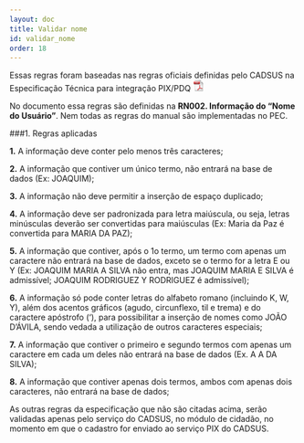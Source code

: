 ```yaml
---
layout: doc
title: Validar nome
id: validar_nome
order: 18
---
```


Essas regras foram baseadas nas regras oficiais definidas pelo CADSUS na Especificação Técnica para integração PIX/PDQ
<a href="dicionario/Especificacao_CADSUS.pdf" title="Clique para visualizar o documento de Especificação Técnica para integração PIX/PDQ">
	<img src="dicionario/pdf.jpg" width="20" height="20"/>
</a>

No documento essa regras são definidas na **RN002. Informação do “Nome do Usuário”**. Nem todas as regras do manual são implementadas no PEC.

###1. Regras aplicadas

**1.** A informação deve conter pelo menos três caracteres;

**2.** A informação que contiver um único termo, não entrará na base de dados (Ex: JOAQUIM);

**3.** A informação não deve permitir a inserção de espaço duplicado;

**4.** A informação deve ser padronizada para letra maiúscula, ou seja, letras minúsculas deverão ser convertidas para maiúsculas (Ex: Maria da Paz é convertida para MARIA DA PAZ);

**5.** A informação que contiver, após o 1o termo, um termo com apenas um caractere não entrará na base de dados, exceto se o termo for a letra E ou Y (Ex: JOAQUIM MARIA A SILVA não entra, mas JOAQUIM MARIA E SILVA é admissível; JOAQUIM RODRIGUEZ Y RODRIGUEZ é admissível);

**6.** A informação só pode conter letras do alfabeto romano (incluindo K, W, Y), além dos acentos gráficos (agudo, circunflexo, til e trema) e do caractere apóstrofo (‘), para possibilitar a inserção de nomes como JOÃO D’ÁVILA, sendo vedada a utilização de outros caracteres especiais;

**7.** A informação que contiver o primeiro e segundo termos com apenas um caractere em cada um deles não entrará na base de dados (Ex. A A DA SILVA);

**8.** A informação que contiver apenas dois termos, ambos com apenas dois caracteres, não entrará na base de dados;

As outras regras da especificação que não são citadas acima, serão validadas apenas pelo serviço do CADSUS, no módulo de cidadão, no momento em que o cadastro for enviado ao serviço PIX do CADSUS.